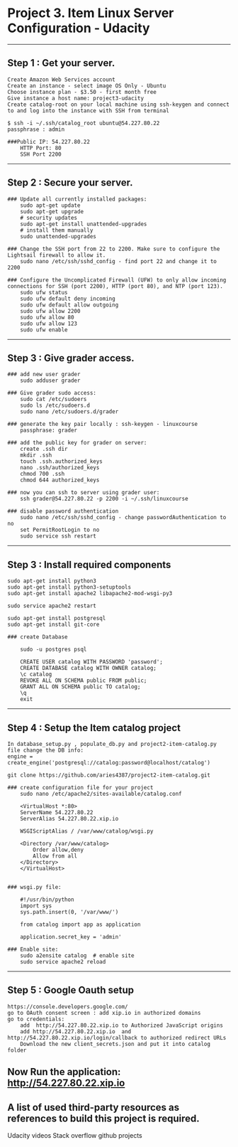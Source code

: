 # Project 3. Item Linux Server Configuration - Udacity
_______________________

## Step 1 : Get your server.

	Create Amazon Web Services account
	Create an instance - select image OS Only - Ubuntu
	Choose instance plan - $3.50 - first month free
	Give instance a host name: project3-udacity
	Create catalog-root on your local machine using ssh-keygen and connect to and log into the instance with SSH from terminal

	$ ssh -i ~/.ssh/catalog_root ubuntu@54.227.80.22
	passphrase : admin

	###Public IP: 54.227.80.22
		HTTP Port: 80
		SSH Port 2200

_______________________

## Step 2 : Secure your server.

	### Update all currently installed packages:
		sudo apt-get update
		sudo apt-get upgrade
		# security updates
		sudo apt-get install unattended-upgrades
		# install them manually
		sudo unattended-upgrades

	### Change the SSH port from 22 to 2200. Make sure to configure the Lightsail firewall to allow it.
		sudo nano /etc/ssh/sshd_config - find port 22 and change it to 2200

	### Configure the Uncomplicated Firewall (UFW) to only allow incoming connections for SSH (port 2200), HTTP (port 80), and NTP (port 123).
		sudo ufw status
		sudo ufw default deny incoming
		sudo ufw default allow outgoing
		sudo ufw allow 2200
		sudo ufw allow 80
		sudo ufw allow 123
		sudo ufw enable

_______________________

## Step 3 : Give grader access.

	### add new user grader
		sudo adduser grader

	### Give grader sudo access:
		sudo cat /etc/sudoers
		sudo ls /etc/sudoers.d
		sudo nano /etc/sudoers.d/grader

	### generate the key pair locally : ssh-keygen - linuxcourse
		passphrase: grader

	### add the public key for grader on server:
		create .ssh dir 
		mkdir .ssh
		touch .ssh.authorized_keys
		nano .ssh/authorized_keys
		chmod 700 .ssh
		chmod 644 authorized_keys

	### now you can ssh to server using grader user: 
		ssh grader@54.227.80.22 -p 2200 -i ~/.ssh/linuxcourse

	### disable password authentication
		sudo nano /etc/ssh/sshd_config - change passwordAuthentication to no
		set PermitRootLogin to no
		sudo service ssh restart

_______________________

## Step 3 : Install required components 


	sudo apt-get install python3
	sudo apt-get install python3-setuptools
	sudo apt-get install apache2 libapache2-mod-wsgi-py3

	sudo service apache2 restart

	sudo apt-get install postgresql
	sudo apt-get install git-core

	### create Database

		sudo -u postgres psql

		CREATE USER catalog WITH PASSWORD 'password';
		CREATE DATABASE catalog WITH OWNER catalog;
		\c catalog
		REVOKE ALL ON SCHEMA public FROM public;
		GRANT ALL ON SCHEMA public TO catalog;
		\q
		exit
_______________________

## Step 4 : Setup the Item catalog project

	In database_setup.py , populate_db.py and project2-item-catalog.py file change the DB info: 
	engine = create_engine('postgresql://catalog:password@localhost/catalog')

	git clone https://github.com/aries4387/project2-item-catalog.git

	### create configuration file for your project
		sudo nano /etc/apache2/sites-available/catalog.conf

		<VirtualHost *:80>
    	ServerName 54.227.80.22
    	ServerAlias 54.227.80.22.xip.io

    	WSGIScriptAlias / /var/www/catalog/wsgi.py

    	<Directory /var/www/catalog>
        	Order allow,deny
        	Allow from all
    	</Directory>
		</VirtualHost>


	### wsgi.py file:

		#!/usr/bin/python
		import sys
		sys.path.insert(0, '/var/www/')

		from catalog import app as application

		application.secret_key = 'admin'

	### Enable site:
		sudo a2ensite catalog  # enable site
		sudo service apache2 reload

_______________________

## Step 5 : Google Oauth setup

	https://console.developers.google.com/
	go to OAuth consent screen : add xip.io in authorized domains
	go to credentials:
		add  http://54.227.80.22.xip.io to Authorized JavaScript origins 
		add http://54.227.80.22.xip.io 	and http://54.227.80.22.xip.io/login/callback to authorized redirect URLs
		Download the new client_secrets.json and put it into catalog folder

## Now Run the application:  http://54.227.80.22.xip.io

## A list of used third-party resources as references to build this project is required.

Udacity videos
Stack overflow
github projects